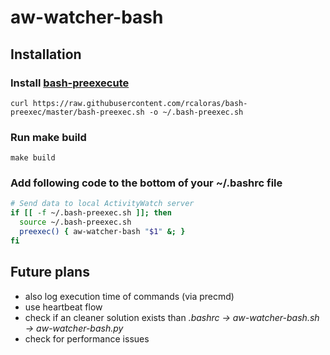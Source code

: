 # aw-watcher-bash

## Installation

### Install [bash-preexecute](https://github.com/rcaloras/bash-preexec#install)

`curl https://raw.githubusercontent.com/rcaloras/bash-preexec/master/bash-preexec.sh -o ~/.bash-preexec.sh`

### Run make build

`make build`

### Add following code to the bottom of your ~/.bashrc file

```bash
# Send data to local ActivityWatch server
if [[ -f ~/.bash-preexec.sh ]]; then
  source ~/.bash-preexec.sh
  preexec() { aw-watcher-bash "$1" &; }
fi
```

## Future plans

- also log execution time of commands (via precmd)
- use heartbeat flow
- check if an cleaner solution exists than _.bashrc -> aw-watcher-bash.sh -> aw-watcher-bash.py_
- check for performance issues
